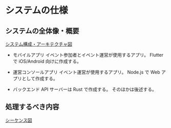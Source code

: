 # システムの仕様

## システムの全体像・概要

[システム構成・アーキテクチャ図](../../architecture/architecture.md)

- モバイルアプリ
  イベント参加者とイベント運営が使用するアプリ。
  Flutter で iOS/Android 向けに作成する。

- 運営コンソールアプリ
  イベント運営が使用するアプリ。
  Node.js で Web アプリとして作成する。

- バックエンド
  API サーバーは Rust で作成する。
  そのほかは後述する。

## 処理するべき内容

[シーケンス図](../../sequence/sequence.md)
